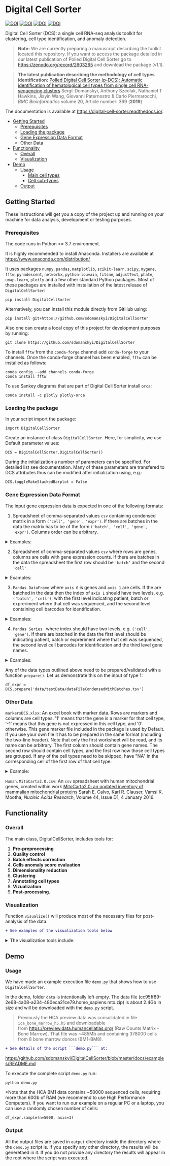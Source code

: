 # Digital Cell Sorter

[![DOI](https://badge.fury.io/gh/sdomanskyi%2FDigitalCellSorter.svg)](https://badge.fury.io/gh/sdomanskyi%2FDigitalCellSorter)
[![DOI](https://badge.fury.io/py/DigitalCellSorter.svg)](https://pypi.org/project/DigitalCellSorter)
[![DOI](https://readthedocs.org/projects/digital-cell-sorter/badge/?version=latest)](https://digital-cell-sorter.readthedocs.io/en/latest/?badge=latest)
[![DOI](https://zenodo.org/badge/DOI/10.5281/zenodo.3538306.svg)](https://doi.org/10.5281/zenodo.3538306) 

Digital Cell Sorter (DCS): a single cell RNA-seq analysis toolkit for clustering, cell type identification, and anomaly detection.

> **Note:** We are currently preparing a manuscript describing the toolkit located this repository.
> If you want to access the package detailed in our latest publication of Polled Digital Cell Sorter
> go to https://zenodo.org/record/2603265 and download the package (v1.1).



> **The latest publication describing the methodology of cell types identification:**
>[Polled Digital Cell Sorter (p-DCS): Automatic identification of hematological cell types from single cell RNA-sequencing clusters](
>https://doi.org/10.1186/s12859-019-2951-x 
>"Polled Digital Cell Sorter (p-DCS): Automatic identification of hematological cell types from single cell RNA-sequencing clusters")
>Sergii Domanskyi, Anthony Szedlak, Nathaniel T Hawkins, Jiayin Wang, Giovanni Paternostro & Carlo Piermarocchi, 
>*BMC Bioinformatics* volume 20, Article number: 369 (**2019**)

The documentation is available at https://digital-cell-sorter.readthedocs.io/.

- [Getting Started](#getting-started)
  * [Prerequisites](#prerequisites)
  * [Loading the package](#loading-the-package)
  * [Gene Expression Data Format](#gene-expression-data-format)
  * [Other Data](#other-data)
- [Functionality](#functionality)
  * [Overall](#overall)
  * [Visualization](#visualization)
- [Demo](#demo)
  * [Usage](#usage)
    + [Main cell types](#main-cell-types)
    + [Cell sub-types](#cell-sub-types)
  * [Output](#output)

## Getting Started

These instructions will get you a copy of the project up and running on your machine for data analysis, development or testing purposes.

### Prerequisites

The code runs in Python >= 3.7 environment. 

It is highly recommended to install Anaconda.
Installers are available at https://www.anaconda.com/distribution/

It uses packages ```numpy```, ```pandas```, ```matplotlib```, ```scikit-learn```, ```scipy```, 
```mygene```, ```fftw```, ```pynndescent```, ```networkx```, ```python-louvain```, ```fitsne```, 
```adjustText```, ```phate```, ```umap-learn```, ```plotly```
and a few other standard Python packages. Most of these packages are installed with installation of the 
latest release of ```DigitalCellSorter```:

	pip install DigitalCellSorter

Alternatively, you can install this module directly from GitHub using:

	pip install git+https://github.com/sdomanskyi/DigitalCellSorter

Also one can create a local copy of this project for development purposes by running:

	git clone https://github.com/sdomanskyi/DigitalCellSorter

To install ```fftw``` from the ```conda-forge``` channel add ```conda-forge``` to your channels.
Once the conda-forge channel has been enabled, ```fftw``` can be installed as follows:

	conda config --add channels conda-forge
	conda install fftw

To use Sankey diagrams that are part of Digital Cell Sorter install ```orca```:

    conda install -c plotly plotly-orca

### Loading the package

In your script import the package:

	import DigitalCellSorter

Create an instance of class ```DigitalCellSorter```. Here, for simplicity, we use Default parameter values:

	DCS = DigitalCellSorter.DigitalCellSorter()

During the initialization a number of parameters can be specified. For detailed list see documentation.
Many of these parameters are transfered to DCS attributes thus can be modified after initialization using, e.g.:

	DCS.toggleMakeStackedBarplot = False



### Gene Expression Data Format

The input gene expression data is expected in one of the following formats:

1. Spreadsheet of comma-separated values ```csv``` containing condensed matrix in a form ```('cell', 'gene', 'expr')```. 
If there are batches in the data the matrix has to be of the form ```('batch', 'cell', 'gene', 'expr')```. Columns order can be arbitrary.

<details closed><summary>Examples:</summary><p>

| cell | gene | expr |
|------|------|------|
| C1   | G1   | 3    |
| C1   | G2   | 2    |
| C1   | G3   | 1    |
| C2   | G1   | 1    |
| C2   | G4   | 5    |
| ...  | ...  | ...  |

or:

| batch  | cell | gene | expr |
|--------|------|------|------|
| batch0 | C1   | G1   | 3    |
| batch0 | C1   | G2   | 2    |
| batch0 | C1   | G3   | 1    |
| batch1 | C2   | G1   | 1    |
| batch1 | C2   | G4   | 5    |
| ...    | ...  | ...  | ...  |

</p></details>


2. Spreadsheet of comma-separated values ```csv``` where rows are genes, columns are cells with gene expression counts.
If there are batches in the data the spreadsheet the first row should be ```'batch'``` and the second ```'cell'```.

<details closed><summary>Examples:</summary><p>

| cell  | C1     | C2     | C3     | C4     |
|-------|--------|--------|--------|--------|
| G1    |        | 3      | 1      | 7      |
| G2    | 2      | 2      |        | 2      |
| G3    | 3      | 1      |        | 5      |
| G4    | 10     |        | 5      | 4      |
| ...   | ...    | ...    | ...    | ...    |

or:

| batch | batch0 | batch0 | batch1 | batch1 |
|-------|--------|--------|--------|--------|
| cell  | C1     | C2     | C3     | C4     |
| G1    |        | 3      | 1      | 7      |
| G2    | 2      | 2      |        | 2      |
| G3    | 3      | 1      |        | 5      |
| G4    | 10     |        | 5      | 4      |
| ...   | ...    | ...    | ...    | ...    |

</p></details>

3. ```Pandas DataFrame``` where ```axis 0``` is genes and ```axis 1``` are cells.
If the are batched in the data then the index of ```axis 1``` should have two levels, e.g. ```('batch', 'cell')```, 
with the first level indicating patient, batch or expreriment where that cell was sequenced, and the
second level containing cell barcodes for identification.

<details closed><summary>Examples:</summary><p>

    df = pd.DataFrame(data=[[2,np.nan],[3,8],[3,5],[np.nan,1]], 
                      index=['G1','G2','G3','G4'], 
                      columns=pd.MultiIndex.from_arrays([['batch0','batch1'],['C1','C2']], names=['batch', 'cell']))    


</p></details>

4. ```Pandas Series ``` where index should have two levels, e.g. ```('cell', 'gene')```. If there are batched in the data
the first level should be indicating patient, batch or expreriment where that cell was sequenced, the second level cell barcodes for 
identification and the third level gene names.

<details closed><summary>Examples:</summary><p>

    se = pd.Series(data=[1,8,3,5,5], 
                   index=pd.MultiIndex.from_arrays([['batch0','batch0','batch1','batch1','batch1'],
                                                    ['C1','C1','C1','C2','C2'],
                                                    ['G1','G2','G3','G1','G4']], names=['batch', 'cell', 'gene']))


</p></details>

Any of the data types outlined above need to be prepared/validated with a function ```prepare()```. 
Let us demonstrate this on the input of type 1:

	df_expr = DCS.prepare('data/testData/dataFileCondensedWithBatches.tsv')

### Other Data

```markersDCS.xlsx```: An excel book with marker data. Rows are markers and columns are cell types. 
'1' means that the gene is a marker for that cell type, '-1' means that this gene is not expressed in this cell type, and '0' otherwise.
This gene marker file included in the package is used by Default. 
If you use your own file it has to be prepared in the same format (including the two-line header). Note that only the first worksheet will be read,
and its name can be arbitrary. The first column should contain gene names. The second row should contain cell types, and the first row how 
those cell types are grouped. If any of the cell types need to be skipped, have "NA" in the corresponding cell of the first row of that cell type.

<details closed><summary>Example:</summary><p>

|A       |B            |C             |D           |E          |F                |G                         |H                           |I                        |J                         |K                  |L               |M                 |...      |
|--------|-------------|--------------|------------|-----------|-----------------|--------------------------|----------------------------|-------------------------|--------------------------|-------------------|----------------|------------------|---------|
|        |B cells      |B cells       |B cells     |T cells    |T cells          |T cells                   |T cells                     |T cells                  |T cells                   |T cells            |NK cells        |NK cells          |...      |
|Marker  |B cells naive|B cells memory|Plasma cells|T cells CD8|T cells CD4 naive|T cells CD4 memory resting|T cells CD4 memory activated|T cells follicular helper|T cells regulatory (Tregs)|T cells gamma delta|NK cells resting|NK cells activated|...      |
|ABCB4   |1            |0             |0           |0          |0                |0                         |0                           |0                        |0                         |0                  |0               |0                 |...      |
|ABCB9   |0            |0             |1           |0          |0                |0                         |0                           |0                        |0                         |0                  |0               |0                 |...      |
|ACAP1   |0            |0             |0           |0          |1                |0                         |0                           |0                        |0                         |0                  |0               |0                 |...      |
|ACHE    |0            |0             |0           |0          |0                |0                         |0                           |0                        |0                         |0                  |0               |0                 |...      |
|ACP5    |0            |0             |0           |0          |0                |0                         |0                           |0                        |0                         |0                  |0               |0                 |...      |
|ADAM28  |1            |1             |0           |0          |0                |0                         |0                           |0                        |0                         |0                  |0               |0                 |...      |
|ADAMDEC1|0            |0             |0           |0          |0                |0                         |0                           |0                        |0                         |0                  |0               |0                 |...      |
|ADAMTS3 |0            |0             |0           |0          |0                |0                         |0                           |0                        |0                         |0                  |0               |0                 |...      |
|ADRB2   |0            |0             |0           |0          |0                |0                         |0                           |0                        |0                         |0                  |0               |0                 |...      |
|AIF1    |0            |0             |0           |0          |0                |0                         |0                           |0                        |0                         |0                  |0               |0                 |...      |
|AIM2    |0            |1             |0           |0          |0                |0                         |0                           |0                        |0                         |0                  |0               |0                 |...      |
|ALOX15  |0            |0             |0           |0          |0                |0                         |0                           |0                        |0                         |0                  |0               |0                 |...      |
|ALOX5   |0            |1             |0           |0          |0                |0                         |0                           |0                        |0                         |0                  |0               |0                 |...      |
|AMPD1   |0            |0             |1           |0          |0                |0                         |0                           |0                        |0                         |0                  |0               |0                 |...      |
|ANGPT4  |0            |0             |1           |0          |0                |0                         |0                           |0                        |0                         |0                  |0               |0                 |...      |
|...     |...          |...           |...         |...        |...              |...                       |...                         |...                      |...                       |...                |...             |...               |...      |

</p></details>

```Human.MitoCarta2.0.csv```: An ```csv``` spreadsheet with human mitochondrial genes, created within work 
[MitoCarta2.0: an updated inventory of mammalian mitochondrial proteins](https://doi.org/10.1093/nar/gkv1003 "MitoCarta2.0")
Sarah E. Calvo, Karl R. Clauser, Vamsi K. Mootha, *Nucleic Acids Research*, Volume 44, Issue D1, 4 January 2016.


## Functionality

### Overall

The main class, DigitalCellSorter, includes tools for:

  1. **Pre-preprocessing**
  2. **Quality control**
  3. **Batch effects correction**
  4. **Cells anomaly score evaluation**
  4. **Dimensionality reduction**
  5. **Clustering**
  6. **Annotating cell types**
  7. **Vizualization**  
  8. **Post-processing**.


### Visualization

Function ```visualize()``` will produce most of the necessary files for post-analysis of the data. 

```diff
+ See examples of the visualization tools below
```

<details closed><summary>The visualization tools include:</summary><p>
 
- ```makeMarkerExpressionPlot()```: a heatmap that shows all markers and their expression levels in the clusters, 
in addition this figure contains relative (%) and absolute (cell counts) cluster sizes

<p align="middle">
	<img src="https://github.com/sdomanskyi/DigitalCellSorter/blob/master/docs/examples/output/BM1/BM1_marker_expression.png?raw=true" width="1000"/>
</p>

- ```getIndividualGeneExpressionPlot()```:  2D layout colored by individual gene's expression

<p align="middle">
	<img src="https://github.com/sdomanskyi/DigitalCellSorter/blob/master/docs/examples/output/BM1/marker_subplots/BM1_CD19_(B4_CVID3_CD19).png?raw=true" width="400"/>
	<img src="https://github.com/sdomanskyi/DigitalCellSorter/blob/master/docs/examples/output/BM1/marker_subplots/BM1_CD33_(SIGLEC-3_CD33_p67_SIGLEC3).png?raw=true" width="400"/>
</p>

- ```makeVotingResultsMatrixPlot()```: z-scores of the voting results for each input cell type and each cluster, 
in addition this figure contains relative (%) and absolute (cell counts) cluster sizes

<p align="middle">
 <img src="https://github.com/sdomanskyi/DigitalCellSorter/blob/master/docs/examples/output/BM1/BM1_scores_matrix.png?raw=true" height="700"/>
</p>

- ```makeHistogramNullDistributionPlot()```: null distribution for each cluster and each cell type illustrating 
the "machinery" of the Digital Cell Sorter

<p align="middle">
	<img src="https://github.com/sdomanskyi/DigitalCellSorter/blob/master/docs/examples/output/BM1/BM1_null_distributions.png?raw=true" width="800"/>
</p>

- ```makeQualityControlHistogramPlot()```: Quality control histogram plots

<p align="middle">
	<img src="https://github.com/sdomanskyi/DigitalCellSorter/blob/master/docs/examples/output/BM1/QC_plots/BM1_number_of_genes_histogram.png?raw=true" width="250"/>
	<img src="https://github.com/sdomanskyi/DigitalCellSorter/blob/master/docs/examples/output/BM1/QC_plots/BM1_count_depth_histogram.png?raw=true" width="250"/>
	<img src="https://github.com/sdomanskyi/DigitalCellSorter/blob/master/docs/examples/output/BM1/QC_plots/BM1_fraction_of_mitochondrialGenes_histogram.png?raw=true" width="250"/>
</p>

- ```makeProjectionPlot()```: 2D layout colored by number of unique genes expressed, 
number of counts measured, and a faraction of mitochondrial genes..

<p align="middle">
	<img src="https://github.com/sdomanskyi/DigitalCellSorter/blob/master/docs/examples/output/BM1/BM1_clusters_by_number_of_genes.png?raw=true" width="250"/>
	<img src="https://github.com/sdomanskyi/DigitalCellSorter/blob/master/docs/examples/output/BM1/BM1_clusters_by_count_depth.png?raw=true" width="250"/>
	<img src="https://github.com/sdomanskyi/DigitalCellSorter/blob/master/docs/examples/output/BM1/BM1_clusters_by_fraction_of_mitochondrialGenes.png?raw=true" width="250"/>
</p>

<p align="middle">
	<img src="https://github.com/sdomanskyi/DigitalCellSorter/blob/master/docs/examples/output/BM1/BM1_clusters_by_is_quality_cell.png?raw=true" width="500"/>
</p>

<p align="middle">
	<img src="https://github.com/sdomanskyi/DigitalCellSorter/blob/master/docs/examples/output/BM1/BM1_clusters_by_clusters.png?raw=true" width="375"/>
	<img src="https://github.com/sdomanskyi/DigitalCellSorter/blob/master/docs/examples/output/BM1/BM1_clusters_by_patients.png?raw=true" width="375"/>
</p>

Effect of batch correction demostrated on combining BM1, BM2, BM3 and processing the data jointly without (left) and with (right) batch correction option:

<p align="middle">
	<img src="https://github.com/sdomanskyi/DigitalCellSorter/blob/master/docs/examples/BM123_no_corr_clusters_by_patients.png?raw=true" width="375"/>
	<img src="https://github.com/sdomanskyi/DigitalCellSorter/blob/master/docs/examples/BM123_with_corr_clusters_by_patients.png?raw=true" width="375"/>
</p>

- ```makeStackedBarplot()```: plot with fractions of various cell types

<p align="middle">
	<img src="https://github.com/sdomanskyi/DigitalCellSorter/blob/master/docs/examples/output/BM1/BM1_clusters_by_clusters_annotated.png?raw=true" width="500"/>
	<img src="https://github.com/sdomanskyi/DigitalCellSorter/blob/master/docs/examples/output/BM1/BM1_subclustering_stacked_barplot_BM1.png?raw=true" height="500"/>
</p>


- ```makeSankeyDiagram()```: river plot to compare various results 

<p align="middle">
	<img src="https://github.com/sdomanskyi/DigitalCellSorter/blob/master/docs/examples/Sankey_example.png?raw=true" width="800"/>
</p>

- ```getAnomalyScoresPlot()```: plot with anomaly scores per cell

<p align="middle">
	<img src="https://github.com/sdomanskyi/DigitalCellSorter/blob/master/docs/examples/output/BM1/BM1_clusters_by_anomaly_score_All.png?raw=true" width="750"/>
</p>

Calculate and plot anomaly scores for an arbitrary cell type or cluster:

<p align="middle">
	<img src="https://github.com/sdomanskyi/DigitalCellSorter/blob/master/docs/examples/output/BM1/BM1_clusters_by_anomaly_score_B_cells.png?raw=true" width="250"/>
	<img src="https://github.com/sdomanskyi/DigitalCellSorter/blob/master/docs/examples/output/BM1/BM1_clusters_by_anomaly_score_T_cells.png?raw=true" width="250"/>
	<img src="https://github.com/sdomanskyi/DigitalCellSorter/blob/master/docs/examples/output/BM1/BM1_clusters_by_anomaly_score_cluster_7.0.0.png?raw=true" width="250"/>
</p>


- ```getIndividualGeneTtestPlot()```: Produce heatmap plot of t-test p-Values calculated gene-pair-wise
        from the annotated clusters

<p align="middle">
	<img src="https://github.com/sdomanskyi/DigitalCellSorter/blob/master/docs/examples/output/BM1/BM1_ttest_CD4_(CD4_CD4mut).png?raw=true" width="500"/>
</p>


- ```makePlotOfNewMarkers()```: genes significantly expressed in the annotated cell types

<p align="middle">
	<img src="https://github.com/sdomanskyi/DigitalCellSorter/blob/master/docs/examples/output/BM1/BM1_new_markers.png?raw=true" width="1000"/>
</p>

</p></details>


## Demo

### Usage

We have made an example execution file ```demo.py``` that shows how to use ```DigitalCellSorter```.

In the demo, folder ```data``` is intentionally left empty. 
The data file (cc95ff89-2e68-4a08-a234-480eca21ce79.homo_sapiens.mtx.zip) is about 2.4Gb in size and
will be downloaded with the ```demo.py``` script.

> Previously the HCA preview data was consolidated in file ```ica_bone_marrow_h5.h5``` and downloadable  
> from https://preview.data.humancellatlas.org/ (Raw Counts Matrix - Bone Marrow). 
> That file was ~485Mb and containing 378000 cells from 8 bone marrow donors (BM1-BM8). 

```diff
+ See details of the script ```demo.py``` at:
```

https://github.com/sdomanskyi/DigitalCellSorter/blob/master/docs/examples/README.md


To execute the complete script ```demo.py``` run:

	python demo.py

*Note that the HCA BM1 data contains ~50000 sequenced cells, requiring more than 60Gb of RAM (we recommend to use High Performance Computers).
If you want to run our example on a regular PC or a laptop, you can use a randomly chosen number of cells:

    df_expr.sample(n=5000, axis=1)


### Output

All the output files are saved in ```output``` directory inside the directory where the ```demo.py``` script is. 
If you specify any other directory, the results will be generetaed in it.
If you do not provide any directory the results will appear in the root where the script was executed.
